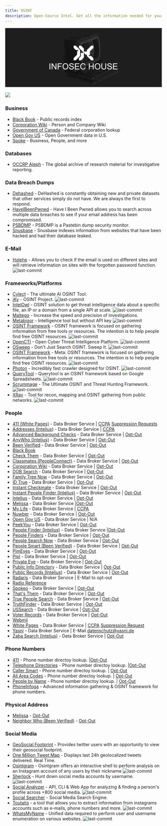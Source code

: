 ```yaml
---
title: OSINT
description: Open-Source Intel. Get all the information needed for your target.
---
```


![](/assets/headers/header-logo.png)

![](https://img.shields.io/badge/Tools%20%26%20Resources%20Available-79-757575?style=for-the-badge)


### Business

* [Black Book](https://www.blackbookonline.info/USA-Counties.aspx) - Public records index 
* [Corporation Wiki](https://www.corporationwiki.com/) - Person and Company Wiki 
* [Government of Canada](https://www.ic.gc.ca/app/scr/cc/CorporationsCanada/fdrlCrpSrch.html?locale=en_CA) - Federal corporation lookup 
* [Open Gov US](https://opengovus.com/) - Open Government data in U.S. 
* [Spoke](https://www.spoke.com/) - Business, People, and more 

### Databases

* [OCCRP Aleph](https://data.occrp.org/) - The global archive of research material for investigative reporting.


### Data Breach Dumps

* [Dehashed](https://dehashed.com/) - DeHashed is constantly obtaining new and private datasets that other services simply do not have. We are always the first to respond. 
* [HaveIBeenPwned](https://haveibeenpwned.com/) - Have I Been Pwned allows you to search across multiple data breaches to see if your email address has been compromised.  
* [PSBDMP](https://psbdmp.cc/) - PSBDMP is a Pastebin dump security monitor. 
* [Snusbase](https://www.snusbase.com/) - Snusbase indexes information from websites that have been hacked and had their database leaked.


### E-Mail

* [Holehe](https://github.com/megadose/holehe) - Allows you to check if the email is used on different sites and will retrieve information on sites with the forgotten password function. ![last-commit](https://img.shields.io/github/last-commit/megadose/holehe?style=flat)


### Frameworks/Platforms

* [Cylect](https://cylect.io/) - The ultimate AI OSINT Tool.
* [iKy](https://github.com/kennbroorg/iKy) - OSINT Project. ![last-commit](https://img.shields.io/github/last-commit/kennbroorg/iKy?style=flat)
* [IntelOwl](https://github.com/intelowlproject/IntelOwl) - OSINT solution to get threat intelligence data about a specific file, an IP or a domain from a single API at scale. ![last-commit](https://img.shields.io/github/last-commit/intelowlproject/IntelOwl?style=flat)
* [Maltego](https://www.maltego.com/) - Increase the speed and precision of investigations. 
* [Metabigor](https://github.com/j3ssie/metabigor) - Intelligence tool but without API key ![last-commit](https://img.shields.io/github/last-commit/j3ssie/metabigor?style=flat)
* [OSINT Framework](https://github.com/lockfale/osint-framework) - OSINT framework is focused on gathering information from free tools or resources. The intention is to help people find free OSINT resources. ![last-commit](https://img.shields.io/github/last-commit/lockfale/osint-framework?style=flat)
* [OpenCTI](https://github.com/OpenCTI-Platform/opencti) - Open Cyber Threat Intelligence Platform. ![last-commit](https://img.shields.io/github/last-commit/OpenCTI-Platform/opencti?style=flat)
* [OSweep](https://github.com/ecstatic-nobel/OSweep) - Don't Just Search OSINT. Sweep It. ![last-commit](https://img.shields.io/github/last-commit/ecstatic-nobel/OSweep?style=flat)
* [OSINT Framework](https://github.com/lockfale/osint-framework) - Meta: OSINT framework is focused on gathering information from free tools or resources. The intention is to help people find free OSINT resources. ![last-commit](https://img.shields.io/github/last-commit/lockfale/osint-framework?style=flat)
* [Photon](https://github.com/s0md3v/Photon) - Incredibly fast crawler designed for OSINT. ![last-commit](https://img.shields.io/github/last-commit/s0md3v/Photon?style=flat)
* [QueryTool](https://github.com/oryon-osint/querytool) - Querytool is an OSINT framework based on Google Spreadsheets. ![last-commit](https://img.shields.io/github/last-commit/oryon-osint/querytool?style=flat)
* [Scrummage](https://github.com/matamorphosis/Scrummage) - The Ultimate OSINT and Threat Hunting Framework. ![last-commit](https://img.shields.io/github/last-commit/matamorphosis/Scrummage?style=flat)
* [XRay](https://github.com/evilsocket/xray) - Tool for recon, mapping and OSINT gathering from public networks. ![last-commit](https://img.shields.io/github/last-commit/evilsocket/xray?style=flat)


### People

* [411 (White Pages)](https://www.411.com/) - Data Broker Service | [CCPA](https://www.whitepages.com/privacy/ccpa) [Suppression Requests](https://www.whitepages.com/suppression-requests) 
* [Addresses (Intelius)](https://www.addresses.com/) - Data Broker Service | [CCPA](https://www.intelius.com/ccpa) 
* [Advanced Background Checks](https://www.advancedbackgroundchecks.com/) - Data Broker Service | [Opt-Out](https://www.advancedbackgroundchecks.com/removal) 
* [AnyWho (Intelius)](https://www.anywho.com/) - Data Broker Service | [Opt-Out](https://www.intelius.com/opt-out/submit/) 
* [Been Verified](https://www.beenverified.com/) - Data Broker Service | [Opt-Out](https://www.beenverified.com/app/optout/search) 
* [Black Book](https://www.blackbookonline.info/USA-Counties.aspx)
* [Check Them](https://www.checkthem.com/) - Data Broker Service | [Opt-Out](https://www.checkthem.com/optout/) 
* [Classmates (PeopleConnect)](https://www.classmates.com/) - Data Broker Service | [Opt-Out](https://www.intelius.com/opt-out/submit/) 
* [Corporation Wiki](https://www.corporationwiki.com/) - Data Broker Service | [Opt-Out](https://www.corporationwiki.com/profiles/public) 
* [DOB Search](https://www.dobsearch.com/) - Data Broker Service | [Opt-Out](https://www.dobsearch.com/people-finder/pf_manage_help.php) 
* [Family Tree Now](https://www.familytreenow.com/) - Data Broker Service | [Opt-Out](https://www.familytreenow.com/privacy?removal=true) 
* [ID True](https://www.idtrue.com/) - Data Broker Service | [Opt-Out](https://www.idtrue.com/optout/) 
* [Instant Checkmate](https://www.instantcheckmate.com/) - Data Broker Service | [Opt-Out](https://www.instantcheckmate.com/opt-out/) 
* [Instant People Finder (Intelius)](https://instantpeoplefinder.com/) - Data Broker Service | [Opt-Out](https://www.intelius.com/opt-out/submit/) 
* [Intelius](https://www.intelius.com/) - Data Broker Service | [Opt-Out](https://www.intelius.com/opt-out/submit/) 
* [Melissa](https://www.melissa.com/v2/lookups/personatorsearch/) - Data Broker Service |[Opt-Out](https://www.melissa.com/privacy) 
* [My Life](https://www.mylife.com/) - Data Broker Service | [CCPA](https://www.mylife.com/privacy-policy#caliResidentsNotice) 
* [Nuwber](https://nuwber.com/) - Data Broker Service | [Opt-Out](https://nuwber.com/removal/Opt-Out) 
* [Open Gov US](https://opengovus.com/) - Data Broker Service | N/A 
* [PeekYou](https://www.peekyou.com/) - Data Broker Service | [Opt-Out](https://www.peekyou.com/about/contact/ccpa_optout/do_not_sell/) 
* [People Finder (Intelius)](https://www.peoplefinder.com/) - Data Broker Service |[Opt-Out](https://www.intelius.com/optout) 
* [People Finders](https://www.peoplefinders.com/) - Data Broker Service | [Opt-Out](https://www.peoplefinders.com/opt-out) 
* [People Search Now](https://www.peoplesearchnow.com/) - Data Broker Service | [Opt-Out](https://www.peoplesearchnow.com/opt-out) 
* [People Smart (Been Verified)](https://www.peoplesmart.com) - Data Broker Service | [Opt-Out](https://www.beenverified.com/app/optout/search) 
* [PimEyes](https://www.pimeyes.com/) - Data Broker Service | [Opt-Out](https://www.peekyou.com/about/contact/ccpa_optout/do_not_sell/) 
* [Pipl](https://pipl.com/) - Data Broker Service | [Opt-Out](https://pipl.com/personal-information-removal-request) 
* [Private Eye](https://www.privateeye.com/) - Data Broker Service | [Opt-Out](https://www.privateeye.com/static/view/optout/) 
* [Public Info Directory](https://publicrecords.directory/) - Data Broker Service | [Opt-Out](https://publicrecords.directory/contact.php) 
* [Public Records (Intelius)](https://publicrecords.com/) - Data Broker Service | [Opt-Out](https://www.intelius.com/opt-out/submit/) 
* [Radaris](https://radaris.com/) - Data Broker Service | E-Mail to opt-out 
* [Radio Reference](https://www.radioreference.com/apps/ham/)
* [Spokeo](https://spokeo.com/) - Data Broker Service | [Opt-Out](https://www.spokeo.com/optout) 
* [That's Them](https://thatsthem.com/) - Data Broker Service | [Opt-Out](https://thatsthem.com/optout) 
* [True People Search](https://www.truepeoplesearch.com) - Data Broker Service | [Opt-Out](https://www.truepeoplesearch.com/removal) 
* [TruthFinder](https://www.truthfinder.com/) - Data Broker Service | [Opt-Out](https://www.truthfinder.com/opt-out/) 
* [USSearch](https://www.ussearch.com/) - Data Broker Service | [Opt-Out](https://www.ussearch.com/opt-out/submit/) 
* [Voter Records](https://voterrecords.com/) - Data Broker Service | [Opt-Out](https://voterrecords.com/contact) 
* [Webmii](https://webmii.com/) 
* [White Pages](https://www.whitepages.com/) - Data Broker Service | [CCPA](https://www.whitepages.com/privacy/ccpa) [Suppression Request](https://www.whitepages.com/suppression-requests) 
* [Yasni](http://www.yasni.com/) - Data Broker Service | E-Mail datenschutz@yasni.de 
* [Zaba Search (Intelius)](https://www.zabasearch.com/) - Data Broker Service | [Opt-Out](https://www.intelius.com/opt-out/submit/) 


### Phone Numbers

* [411](https://www.411.com/phone/) - Phone number directoy lookup. |[Opt-Out](https://whitepagesprivacy.zendesk.com/hc/en-us/requests/new) 
* [Telephone Directories](https://Telephonedirectories.us) - Phone number directoy lookup. |[Opt-Out](https://www.telephonedirectories.us/Edit_Records) 
* [Caller Smart](https://Callersmart.com) - Phone number directoy lookup. | [Opt-Out](https://www.callersmart.com/opt-out)
* [All Area Codes](https://Allareacodes.com/) - Phone number directoy lookup. | [Opt-Out](https://www.allareacodes.com/remove_name.htm) 
* [People by Name](https://Peoplebyname.com/) - Phone number directoy lookup. | [Opt-Out](http://www.peoplebyname.com/remove.php)
* [PhoneInfoga](https://Peoplebyname.com/) - Advanced information gathering & OSINT framework for phone numbers. 

### Physical Address

* [Melissa](https://lookups.melissa.com/home/addresscheck/address/) - [Opt-Out](https://apps.melissa.com/user/consumerprivacy.aspx) 
* [Neighbor Who (Been Verified)](https://www.neighborwho.com) - [Opt-Out](https://www.neighborwho.com/app/optout/search) 


### Social Media

* [GeoSocial Footprint](http://geosocialfootprint.com/) - Provides twitter users with an opportunity to view their geosocial footprint. 
* [One Million Tweet Map](https://onemilliontweetmap.com/) - Displays last 24h geolocalized tweets delivered. Real Time. 
* [Osintgram](https://github.com/Datalux/Osintgram) - Osintgram offers an interactive shell to perform analysis on an Instagram account of any users by their nickname ![last-commit](https://img.shields.io/github/last-commit/Datalux/Osintgram?style=flat)
* [Sherlock](https://github.com/sherlock-project/sherlock) - Hunt down social media accounts by username. ![last-commit](https://img.shields.io/github/last-commit/sherlock-project/sherlock?style=flat)
* [Social Analyzer](https://github.com/qeeqbox/social-analyzer) - API, CLI & Web App for analyzing & finding a person's profile across +800 social media. ![last-commit](https://img.shields.io/github/last-commit/qeeqbox/social-analyzer?style=flat)
* [Social Searcher](https://www.social-searcher.com/) - Social Media Search Engine. 
* [Toutatis](https://github.com/megadose/toutatis) - a tool that allows you to extract information from instagrams accounts such as e-mails, phone numbers and more. ![last-commit](https://img.shields.io/github/last-commit/megadose/toutatis?style=flat)
* [WhatsMyName](https://github.com/webbreacher/whatsmyname) - Unified data required to perform user and username enumeration on various websites. ![last-commit](https://img.shields.io/github/last-commit/webbreacher/whatsmyname?style=flat)
